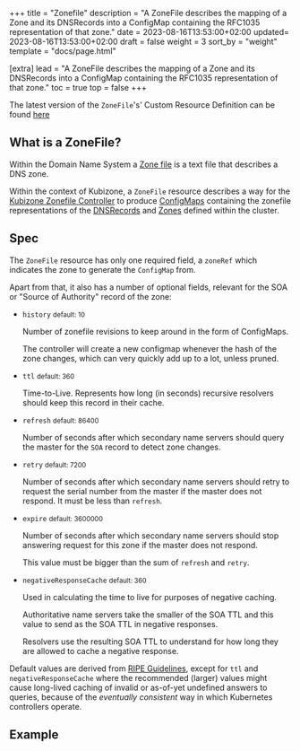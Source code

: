 +++
title = "Zonefile"
description = "A ZoneFile describes the mapping of a Zone and its DNSRecords into a ConfigMap containing the RFC1035 representation of that zone."
date = 2023-08-16T13:53:00+02:00
updated= 2023-08-16T13:53:00+02:00
draft = false
weight = 3
sort_by = "weight"
template = "docs/page.html"

[extra]
lead = "A ZoneFile describes the mapping of a Zone and its DNSRecords into a ConfigMap containing the RFC1035 representation of that zone."
toc = true
top = false
+++

The latest version of the `ZoneFile`'s' Custom Resource Definition can be found [here](https://github.com/MathiasPius/kubizone/blob/main/crds/zonefile.kubi.zone/v1alpha1/ZoneFile.yaml)

## What is a ZoneFile?

Within the Domain Name System a [Zone file](https://en.wikipedia.org/wiki/Zone_file) is a text file that describes a DNS zone.

Within the context of Kubizone, a `ZoneFile` resource describes a way for the [Kubizone Zonefile Controller](@/docs/controllers/zonefile.md)
to produce [ConfigMaps](https://kubernetes.io/docs/concepts/configuration/configmap/) containing the zonefile representations
of the [DNSRecords](@/docs/custom-resources/dnsrecord.md) and [Zones](@/docs/custom-resources/zone.md) defined within
the cluster.

## Spec

The `ZoneFile` resource has only one required field, a `zoneRef` which indicates the zone to generate the `ConfigMap` from.

Apart from that, it also has a number of optional fields, relevant for the SOA or "Source of Authority" record of the zone:

* `history` <small>default: 10</small>

  Number of zonefile revisions to keep around in the form of ConfigMaps.
  
  The controller will create a new configmap whenever the hash of the zone changes, which can very quickly add up to a lot,
  unless pruned.
  
* `ttl` <small>default: 360</small>

  Time-to-Live. Represents how long (in seconds) recursive resolvers should keep this record in their cache.

* `refresh` <small>default: 86400</small>

  Number of seconds after which secondary name servers should query the master for the `SOA` record to detect zone changes.

* `retry` <small>default: 7200</small>
  
  Number of seconds after which secondary name servers should retry to request the serial number from the master if the
  master does not respond. It must be less than `refresh`.

* `expire` <small>default: 3600000</small>
  
  Number of seconds after which secondary name servers should stop answering request for this zone if the master does not respond.
    
  This value must be bigger than the sum of `refresh` and `retry`.

* `negativeResponseCache` <small>default: 360</small>

  Used in calculating the time to live for purposes of negative caching.
  
  Authoritative name servers take the smaller of the SOA TTL and this value to send as the SOA TTL in negative responses.

  Resolvers use the resulting SOA TTL to understand for how long they are allowed to cache a negative response.

Default values are derived from [RIPE Guidelines](https://www.ripe.net/publications/docs/ripe-203), except for `ttl` and
`negativeResponseCache` where the recommended (larger) values might cause long-lived caching of invalid or as-of-yet undefined
answers to queries, because of the *eventually consistent* way in which Kubernetes controllers operate.

## Example